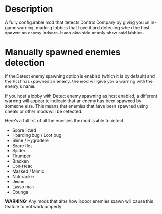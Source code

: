 # Description

A fully configurable mod that detects Control Company by giving you an in-game warning, marking lobbies that have it and detecting when the host spawns an enemy indoors. It can also hide or only show said lobbies.

# Manually spawned enemies detection

If the Detect enemy spawning option is enabled (which it is by default) and the host has spawned an enemy, the mod will give you a warning with the enemy's name.

If you host a lobby with Detect enemy spawning as host enabled, a different warning will appear to indicate that an enemy has been spawned by someone else. This means that enemies that have been spawned using cheats or other mods will be detected.

Here's a full list of all the enemies the mod is able to detect:

- Spore lizard
- Hoarding bug / Loot bug
- Slime / Hygrodere
- Snare flea
- Spider
- Thumper
- Bracken
- Coil-Head
- Masked / Mimic
- Nutcracker
- Jester
- Lasso man
- Obunga

**WARNING:**
Any mods that alter how indoor enemies spawn will cause this feature to not work properly